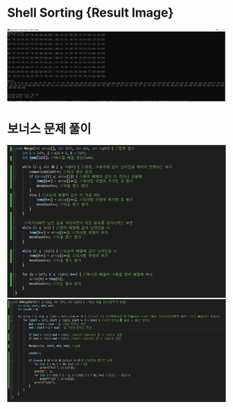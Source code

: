 # Shell Sorting {Result Image}
![](./mergesort.PNG)

# 보너스 문제 풀이
![](./B_mergesort1.PNG)
![](./B_mergesort2.PNG)
